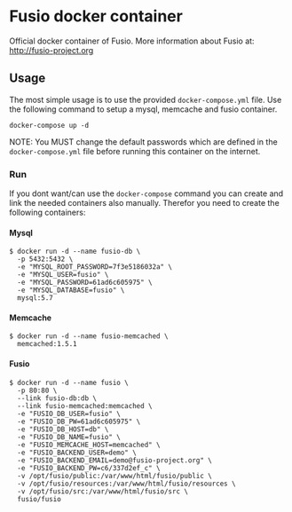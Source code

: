 # Fusio docker container

Official docker container of Fusio. More information about Fusio at: 
http://fusio-project.org

## Usage

The most simple usage is to use the provided `docker-compose.yml` file. Use the
following command to setup a mysql, memcache and fusio container.

```
docker-compose up -d
```

NOTE: You MUST change the default passwords which are defined in the 
`docker-compose.yml` file before running this container on the internet.

### Run

If you dont want/can use the `docker-compose` command you can create and link 
the needed containers also manually. Therefor you need to create the following 
containers:

#### Mysql

```
$ docker run -d --name fusio-db \
  -p 5432:5432 \
  -e "MYSQL_ROOT_PASSWORD=7f3e5186032a" \
  -e "MYSQL_USER=fusio" \
  -e "MYSQL_PASSWORD=61ad6c605975" \
  -e "MYSQL_DATABASE=fusio" \
  mysql:5.7
```

#### Memcache

```
$ docker run -d --name fusio-memcached \
  memcached:1.5.1
```

#### Fusio

```
$ docker run -d --name fusio \
  -p 80:80 \
  --link fusio-db:db \
  --link fusio-memcached:memcached \
  -e "FUSIO_DB_USER=fusio" \
  -e "FUSIO_DB_PW=61ad6c605975" \
  -e "FUSIO_DB_HOST=db" \
  -e "FUSIO_DB_NAME=fusio" \
  -e "FUSIO_MEMCACHE_HOST=memcached" \
  -e "FUSIO_BACKEND_USER=demo" \
  -e "FUSIO_BACKEND_EMAIL=demo@fusio-project.org" \
  -e "FUSIO_BACKEND_PW=c6/337d2ef_c" \
  -v /opt/fusio/public:/var/www/html/fusio/public \
  -v /opt/fusio/resources:/var/www/html/fusio/resources \
  -v /opt/fusio/src:/var/www/html/fusio/src \
  fusio/fusio
```
